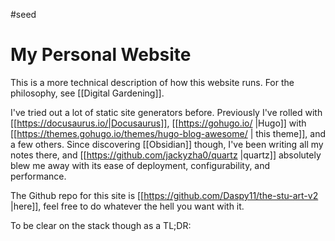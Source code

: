 #seed 
# My Personal Website

This is a more technical description of how this website runs. For the philosophy, see [[Digital Gardening]].

I've tried out a lot of static site generators before. Previously I've rolled with [[https://docusaurus.io/|Docusaurus]], [[https://gohugo.io/ |Hugo]] with [[https://themes.gohugo.io/themes/hugo-blog-awesome/ | this theme]], and a few others. Since discovering [[Obsidian]] though, I've been writing all my notes there, and [[https://github.com/jackyzha0/quartz |quartz]] absolutely blew me away with its ease of deployment, configurability, and performance.

The Github repo for this site is [[https://github.com/Daspy11/the-stu-art-v2 |here]], feel free to do whatever the hell you want with it.

To be clear on the stack though as a TL;DR:

